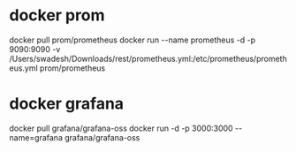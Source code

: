 # docker prom 
docker pull prom/prometheus
docker run --name prometheus -d -p 9090:9090 -v /Users/swadesh/Downloads/rest/prometheus.yml:/etc/prometheus/prometheus.yml prom/prometheus

# docker grafana
docker pull grafana/grafana-oss
docker run -d -p 3000:3000 --name=grafana grafana/grafana-oss
